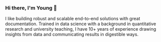 ### Hi there, I'm Young 👋

I like building robust and scalable end-to-end solutions with great documentation. Trained in data science with a background in quantitative research and university teaching, I have 10+ years of experience drawing insights from data and communicating results in digestible ways.
